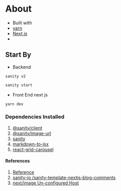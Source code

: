 # About

- Built with
- [yarn](https://yarnpkg.com/)
- [Next.js](https://nextjs.org/)
- []()

## Start By

- Backend

`sanity v2`

```bash
sanity start
```

- Front End next js
  
```bash
yarn dev
```

### Dependencies Installed

1. [@sanity/client](https://yarnpkg.com/package/@sanity/client)
2. [@sanity/image-url](https://yarnpkg.com/package/@sanity/image-url)
3. [sanity](https://yarnpkg.com/package/sanity)
4. [markdown-to-jsx](https://yarnpkg.com/package/markdown-to-jsx)
5. [react-grid-carousel](https://yarnpkg.com/package/react-grid-carousel)

#### References

1. [Reference](https://www.sanity.io/docs/reference-type)
2. [sanity-io /sanity-template-nextjs-blog-comments](https://github.com/sanity-io/sanity-template-nextjs-blog-comments)
3. [next/image Un-configured Host](https://nextjs.org/docs/messages/next-image-unconfigured-host)
